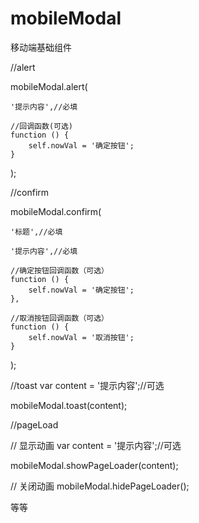 # mobileModal
移动端基础组件

//alert

mobileModal.alert(

    '提示内容',//必填

    //回调函数(可选)
    function () {
        self.nowVal = '确定按钮';
    }
    
);



//confirm

mobileModal.confirm(

    '标题',//必填

    '提示内容',//必填

    //确定按钮回调函数（可选）
    function () {
        self.nowVal = '确定按钮';
    },

    //取消按钮回调函数（可选）
    function () {
        self.nowVal = '取消按钮';
    }
    
);



//toast
var content = '提示内容';//可选

mobileModal.toast(content);



//pageLoad

// 显示动画
var content = '提示内容';//可选

mobileModal.showPageLoader(content);

// 关闭动画
mobileModal.hidePageLoader();


等等



